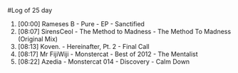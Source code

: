 #Log of 25 day

1. [00:00] Rameses B - Pure - EP - Sanctified
1. [08:07] SirensCeol - The Method to Madness - The Method To Madness (Original Mix)
1. [08:13] Koven. - Hereinafter, Pt. 2 - Final Call
1. [08:17] Mr FijiWiji - Monstercat - Best of 2012 - The Mentalist
1. [08:22] Azedia - Monstercat 014 - Discovery - Calm Down
